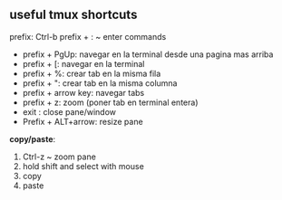 ## useful tmux shortcuts

prefix: Ctrl-b
prefix + : ~ enter commands

- prefix + PgUp: navegar en la terminal desde una pagina mas arriba
- prefix + [: navegar en la terminal
- prefix + %: crear tab en la misma fila
- prefix + ": crear tab en la misma columna
- prefix + arrow key: navegar tabs
- prefix + z: zoom (poner tab en terminal entera)
- exit : close pane/window
- Prefix + ALT+arrow: resize pane

**copy/paste**:

1. Ctrl-z ~ zoom pane
2. hold shift and select with mouse
3. copy
4. paste
